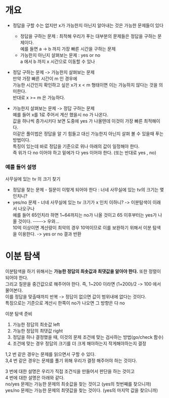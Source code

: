 # 개요   
* 정답을 구할 수는 없지만 x가 가능한지 아닌지 알아내는 것은 가능한 문제들이 있다   
  * 정답을 구하는 문제 : 최적해 
    우리가 푸는 대부분의 문제들은 정답을 구하는 문제이다.   
    예를 들면 a -> b 까지 가장 빠른 시간을 구하는 문제    
  * 가능한지 아닌지 살펴보는 문제 : yes or no        
    a 에서 b 까지 x 시간으로 이동할 수 있나      
         
* 정답 구하는 문제 -> 가능한지 살펴보는 문제            
  만약 가장 빠른 시간이 m 인 경우에       
  가능한 시간인지 확인하고 싶은 x가 x < m 형태이면 이는 가능하지 않다는 것을 의미한다.       
  반대로 x >= m 은 가능하다.    

* 가능한지 살펴보는 문제 -> 정답 구하는 문제           
  예를 들어 x를 1로 주어서 계산 했을시 no 가 나온다.   
  값을 하나씩 증가시키다 보면 도중에 yes 가 나올텐데 이것이 가장 빠른 최적해이다.     
  이같은 풀이법은 정답을 알 기 힘들고 대신 가능한지 아닌지 살펴 볼 수 있을때 푸는 방법이다.   
  특징이 있는데 바로 정답을 기준으로 위나 아래의 값이 일정해야 한다.   
  즉 위가 다 no 이어야 하고 밑에가 다 yes 이어야 한다. (또는 반대로 yes , no)    
  
### 예를 들어 설명  
사무실에 있는 tv 의 크기 찾기   
* 정답을 찾는 문제 - 질문이 이렇게 되어야 한다 : 너네 사무실에 있는 tv의 크기는 몇 인치니?    
* yes/no 문제 - 너네 사무실에 있는 tv 크기가 x 인치 이하니? -> 이분탐색이 이래서 나오구나   
예를 들어 65인치라 하면 1~64까지는 no가 나올 것이고 65 이후부터는 yes가 나올 것이다. -----> 우와...    
10억 이상이면 계산량이 최악의 경우 10억이므로 이를 보완하기 위해서 이분 탐색을 이용한다.  -> yes or no 결과 반환   

# 이분 탐색    
이분탐색을 하기 위해서는 **가능한 정답의 최솟값과 최댓값을 알아야 한다.** 또한 정렬이 되어야 한다.      
그리고 질문을 중간값으로 해주어야 한다.  즉, 1~200 이라면 (1+200)/2 -> 100 에서 물어본다.    
이를 정답을 맞출때까지 반복 -> 정답이 없으면 값이 범위내에 없다는 것이다.    
특징으로는 기준으로 계산시 한쪽이 no가 나오면 그 방향은 다 no    
    
이분 탐색 준비       
1. 가능한 정답의 최솟값 left      
2. 가능한 정답의 최댓값 right     
3. 정답을 하나 결정했을 때, 이것의 문제 조건에 맞는 검사하는 방법(go/check 함수)       
4. 조건에 맞는 경우 정답의 크기를 더 크게 해야하는지 작게해야하는지 결정       

1,2 번 같은 경우는 문제를 읽으면서 구할 수 있다.   
3,4 번 같은 경우는 문제를 풀기 위해 우리가 결정 해주어야 하는 것이다.   

3 번에 대한 설명은 우리가 직접 조건식을 만들어서 판단을 하는 것이고    
4 번에 대한 설명은 아래와 같다.   
no/yes 문제는 가능한 문제의 최솟값을 찾는 것이고 (yes의 첫번째를 찾으니까)     
yes/no 문제는 가능한 문제의 최댓값을 찾는 것이다. (yes의 마지막 값을 찾으니까)     
   



  
  


